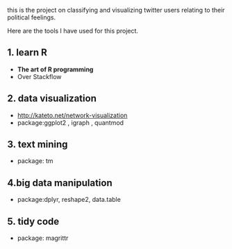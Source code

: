 this is the project on classifying and visualizing twitter users relating to their political feelings.

Here are the tools I have used for this project.

## 1. learn R

- **The art of R programming**  
- Over Stackflow

## 2. data visualization 

- <http://kateto.net/network-visualization>  
- package:ggplot2 , igraph , quantmod 

## 3. text mining  

- package: tm  

## 4.big data manipulation 

- package:dplyr, reshape2, data.table

## 5. tidy code  
- package: magrittr
